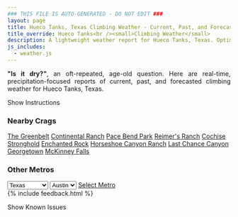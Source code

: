```yaml
---
### THIS FILE IS AUTO-GENERATED - DO NOT EDIT ###
layout: page
title: Hueco Tanks, Texas Climbing Weather - Current, Past, and Forecasted Report
title_override: Hueco Tanks<br /><small>Climbing Weather</small>
description: A lightweight weather report for Hueco Tanks, Texas. Optimized for slow internet connections.
js_includes:
  - weather.js
---
```


<section class="measure center lh-copy f5-ns f6 ph2 mv4" style="text-align: justify;">
<strong>"Is it dry?"</strong>, an oft-repeated, age-old question. Here are real-time,
precipitation-focused reports of current, past, and forecasted climbing weather for Hueco Tanks, Texas.
</section>

<p id="settings-toggle" class="mw5 b center tc hover-light-red black-70 pointer">Show Instructions</p>
<section id="settings" class="overflow-hidden" style="display:none;">
    <div class="mv2 ph2 center">
        <div class="fn f6 tc pv2">
            <p class="measure lh-copy center"><strong>Show/hide hourly forecasts</strong> by clicking the desired day.</p>
            <hr class="mw5 p0 mv2 o-60 b0 bt b--light-red light-red bg-light-red">
            <p class="measure lh-copy center"><strong>Current and Past conditions</strong> are measured by the nearest weather station. <strong>Forecast conditions</strong> are calculated and polled separately.</p>
            <hr class="mw5 p0 mv2 o-60 b0 bt b--light-red light-red bg-light-red">
            <p class="measure lh-copy center"><strong>Having issues?</strong> Try <a id="clear-cache" class="no-underline relative fancy-link light-red hover-light-red" href="#">clearing the local cache</a>.</p>
            <hr class="mw5 p0 mv2 o-60 b0 bt b--light-red light-red bg-light-red">
            <p class="measure lh-copy center">Weather data sourced from <a class="no-underline fancy-link relative light-red" target="_blank" href="https://www.weather.gov/documentation/services-web-api">weather.gov</a>.</p>
        </div>
    </div>
</section>
<section id="weather" data-crag="hueco-tanks-texas" class="mv4-ns mv3 ph2 center"></section>
<section id="nearby" class="tc lh-copy">
  <h3>Nearby Crags</h3>
<a class="nowrap no-underline fancy-link relative light-red mh3" href="/crags/the-greenbelt-texas-weather.html">The Greenbelt</a>
<a class="nowrap no-underline fancy-link relative light-red mh3" href="/crags/continental-ranch-texas-weather.html">Continental Ranch</a>
<a class="nowrap no-underline fancy-link relative light-red mh3" href="/crags/pace-bend-park-texas-weather.html">Pace Bend Park</a>
<a class="nowrap no-underline fancy-link relative light-red mh3" href="/crags/reimers-ranch-texas-weather.html">Reimer's Ranch</a>
<a class="nowrap no-underline fancy-link relative light-red mh3" href="/crags/cochise-stronghold-arizona-weather.html">Cochise Stronghold</a>
<a class="nowrap no-underline fancy-link relative light-red mh3" href="/crags/enchanted-rock-texas-weather.html">Enchanted Rock</a>
<a class="nowrap no-underline fancy-link relative light-red mh3" href="/crags/horseshoe-canyon-ranch-arkansas-weather.html">Horseshoe Canyon Ranch</a>
<a class="nowrap no-underline fancy-link relative light-red mh3" href="/crags/last-chance-canyon-new-mexico-weather.html">Last Chance Canyon</a>
<a class="nowrap no-underline fancy-link relative light-red mh3" href="/crags/georgetown-texas-weather.html">Georgetown</a>
<a class="nowrap no-underline fancy-link relative light-red mh3" href="/crags/mckinney-falls-texas-weather.html">McKinney Falls</a>
</section>
<section id="nearby" class="tc lh-copy">
  <h3>Other Metros</h3>
  <select class="ma1 bg-near-white pa2" id="stateSel">
    <option value="Texas" selected>Texas</option>
    <option value="Washington">Washington</option>
    <option value="Colorado">Colorado</option>
    <option value="Tennessee">Tennessee</option>
    <option value="Utah">Utah</option>
    <option value="California">California</option>
  </select>
  <select class="ma1 bg-near-white pa2" id="citySel">
    <option value="Austin" selected>Austin</option>
  </select>
  <a id="selectMetro" class="f6 link dim ph3 pv2 ma1 dib white bg-light-red" href="/crags/austin-texas-weather.html">Select Metro</a>
  <script>
    var states = [];
    states["Texas"] = "Austin"
    states["Washington"] = "Seattle"
    states["Colorado"] = "Denver"
    states["Tennessee"] = "Nashville"
    states["Utah"] = "Salt Lake City"
    states["California"] = "San Francisco|Los Angeles"
  </script>
</section>
{% include feedback.html %}
<p id="issues-toggle" class="mw5 b center tc hover-light-red black-70 pointer">Show Known Issues</p>
<section id="issues" class="overflow-hidden tc f6">
</section>

<script>
  var weekly_EPZ_116_60 = {"updated":"2021-08-23T07:41:08+00:00","units":"us","forecastGenerator":"BaselineForecastGenerator","generatedAt":"2021-08-23T08:43:34+00:00","updateTime":"2021-08-23T07:41:08+00:00","validTimes":"2021-08-23T01:00:00+00:00/P8DT6H","elevation":{"value":1449.9336,"unitCode":"unit:m"},"periods":[{"number":1,"name":"Overnight","startTime":"2021-08-23T02:00:00-06:00","endTime":"2021-08-23T06:00:00-06:00","isDaytime":false,"temperature":69,"temperatureUnit":"F","temperatureTrend":null,"windSpeed":"13 mph","windDirection":"SE","icon":"https://api.weather.gov/icons/land/night/bkn?size=medium","shortForecast":"Mostly Cloudy","detailedForecast":"Mostly cloudy, with a low around 69. Southeast wind around 13 mph."},{"number":2,"name":"Monday","startTime":"2021-08-23T06:00:00-06:00","endTime":"2021-08-23T18:00:00-06:00","isDaytime":true,"temperature":92,"temperatureUnit":"F","temperatureTrend":null,"windSpeed":"8 to 12 mph","windDirection":"S","icon":"https://api.weather.gov/icons/land/day/sct?size=medium","shortForecast":"Mostly Sunny","detailedForecast":"Mostly sunny, with a high near 92. South wind 8 to 12 mph."},{"number":3,"name":"Monday Night","startTime":"2021-08-23T18:00:00-06:00","endTime":"2021-08-24T06:00:00-06:00","isDaytime":false,"temperature":70,"temperatureUnit":"F","temperatureTrend":null,"windSpeed":"12 mph","windDirection":"SE","icon":"https://api.weather.gov/icons/land/night/sct?size=medium","shortForecast":"Partly Cloudy","detailedForecast":"Partly cloudy, with a low around 70. Southeast wind around 12 mph."},{"number":4,"name":"Tuesday","startTime":"2021-08-24T06:00:00-06:00","endTime":"2021-08-24T18:00:00-06:00","isDaytime":true,"temperature":93,"temperatureUnit":"F","temperatureTrend":null,"windSpeed":"7 to 10 mph","windDirection":"SSE","icon":"https://api.weather.gov/icons/land/day/sct?size=medium","shortForecast":"Mostly Sunny","detailedForecast":"Mostly sunny, with a high near 93. South southeast wind 7 to 10 mph."},{"number":5,"name":"Tuesday Night","startTime":"2021-08-24T18:00:00-06:00","endTime":"2021-08-25T06:00:00-06:00","isDaytime":false,"temperature":69,"temperatureUnit":"F","temperatureTrend":null,"windSpeed":"8 to 13 mph","windDirection":"ESE","icon":"https://api.weather.gov/icons/land/night/sct?size=medium","shortForecast":"Partly Cloudy","detailedForecast":"Partly cloudy, with a low around 69. East southeast wind 8 to 13 mph."},{"number":6,"name":"Wednesday","startTime":"2021-08-25T06:00:00-06:00","endTime":"2021-08-25T18:00:00-06:00","isDaytime":true,"temperature":91,"temperatureUnit":"F","temperatureTrend":null,"windSpeed":"8 to 12 mph","windDirection":"SE","icon":"https://api.weather.gov/icons/land/day/few?size=medium","shortForecast":"Sunny","detailedForecast":"Sunny, with a high near 91. Southeast wind 8 to 12 mph."},{"number":7,"name":"Wednesday Night","startTime":"2021-08-25T18:00:00-06:00","endTime":"2021-08-26T06:00:00-06:00","isDaytime":false,"temperature":68,"temperatureUnit":"F","temperatureTrend":null,"windSpeed":"13 to 18 mph","windDirection":"ESE","icon":"https://api.weather.gov/icons/land/night/few?size=medium","shortForecast":"Mostly Clear","detailedForecast":"Mostly clear, with a low around 68. East southeast wind 13 to 18 mph."},{"number":8,"name":"Thursday","startTime":"2021-08-26T06:00:00-06:00","endTime":"2021-08-26T18:00:00-06:00","isDaytime":true,"temperature":90,"temperatureUnit":"F","temperatureTrend":null,"windSpeed":"13 mph","windDirection":"ESE","icon":"https://api.weather.gov/icons/land/day/few?size=medium","shortForecast":"Sunny","detailedForecast":"Sunny, with a high near 90. East southeast wind around 13 mph."},{"number":9,"name":"Thursday Night","startTime":"2021-08-26T18:00:00-06:00","endTime":"2021-08-27T06:00:00-06:00","isDaytime":false,"temperature":69,"temperatureUnit":"F","temperatureTrend":null,"windSpeed":"12 to 17 mph","windDirection":"ESE","icon":"https://api.weather.gov/icons/land/night/few?size=medium","shortForecast":"Mostly Clear","detailedForecast":"Mostly clear, with a low around 69. East southeast wind 12 to 17 mph."},{"number":10,"name":"Friday","startTime":"2021-08-27T06:00:00-06:00","endTime":"2021-08-27T18:00:00-06:00","isDaytime":true,"temperature":89,"temperatureUnit":"F","temperatureTrend":null,"windSpeed":"8 to 12 mph","windDirection":"SE","icon":"https://api.weather.gov/icons/land/day/few?size=medium","shortForecast":"Sunny","detailedForecast":"Sunny, with a high near 89."},{"number":11,"name":"Friday Night","startTime":"2021-08-27T18:00:00-06:00","endTime":"2021-08-28T06:00:00-06:00","isDaytime":false,"temperature":68,"temperatureUnit":"F","temperatureTrend":null,"windSpeed":"14 mph","windDirection":"ESE","icon":"https://api.weather.gov/icons/land/night/few?size=medium","shortForecast":"Mostly Clear","detailedForecast":"Mostly clear, with a low around 68."},{"number":12,"name":"Saturday","startTime":"2021-08-28T06:00:00-06:00","endTime":"2021-08-28T18:00:00-06:00","isDaytime":true,"temperature":88,"temperatureUnit":"F","temperatureTrend":null,"windSpeed":"8 to 12 mph","windDirection":"SE","icon":"https://api.weather.gov/icons/land/day/few?size=medium","shortForecast":"Sunny","detailedForecast":"Sunny, with a high near 88."},{"number":13,"name":"Saturday Night","startTime":"2021-08-28T18:00:00-06:00","endTime":"2021-08-29T06:00:00-06:00","isDaytime":false,"temperature":68,"temperatureUnit":"F","temperatureTrend":null,"windSpeed":"13 mph","windDirection":"ESE","icon":"https://api.weather.gov/icons/land/night/tsra_hi?size=medium","shortForecast":"Slight Chance Showers And Thunderstorms","detailedForecast":"A slight chance of showers and thunderstorms. Partly cloudy, with a low around 68."},{"number":14,"name":"Sunday","startTime":"2021-08-29T06:00:00-06:00","endTime":"2021-08-29T18:00:00-06:00","isDaytime":true,"temperature":87,"temperatureUnit":"F","temperatureTrend":null,"windSpeed":"9 to 14 mph","windDirection":"ESE","icon":"https://api.weather.gov/icons/land/day/tsra_hi?size=medium","shortForecast":"Slight Chance Showers And Thunderstorms","detailedForecast":"A slight chance of showers and thunderstorms. Mostly sunny, with a high near 87."}]}
  var hourly_EPZ_116_60 = {"@context":["https://geojson.org/geojson-ld/geojson-context.jsonld",{"@version":"1.1","wx":"https://api.weather.gov/ontology#","geo":"http://www.opengis.net/ont/geosparql#","unit":"http://codes.wmo.int/common/unit/","@vocab":"https://api.weather.gov/ontology#"}],"type":"Feature","geometry":{"type":"Polygon","coordinates":[[[-106.0565394,31.9207523],[-106.054364,31.8981566],[-106.02775960000001,31.9000002],[-106.02992990000001,31.9225961],[-106.0565394,31.9207523]]]},"properties":{"updated":"2021-08-23T07:41:08+00:00","units":"us","forecastGenerator":"HourlyForecastGenerator","generatedAt":"2021-08-23T08:43:35+00:00","updateTime":"2021-08-23T07:41:08+00:00","validTimes":"2021-08-23T01:00:00+00:00/P8DT6H","elevation":{"value":1449.9336,"unitCode":"unit:m"},"periods":[{"number":1,"name":"","startTime":"2021-08-23T02:00:00-06:00","endTime":"2021-08-23T03:00:00-06:00","isDaytime":false,"temperature":72,"temperatureUnit":"F","temperatureTrend":null,"windSpeed":"13 mph","windDirection":"ESE","icon":"https://api.weather.gov/icons/land/night/bkn?size=small","shortForecast":"Mostly Cloudy","detailedForecast":""},{"number":2,"name":"","startTime":"2021-08-23T03:00:00-06:00","endTime":"2021-08-23T04:00:00-06:00","isDaytime":false,"temperature":72,"temperatureUnit":"F","temperatureTrend":null,"windSpeed":"13 mph","windDirection":"SE","icon":"https://api.weather.gov/icons/land/night/bkn?size=small","shortForecast":"Mostly Cloudy","detailedForecast":""},{"number":3,"name":"","startTime":"2021-08-23T04:00:00-06:00","endTime":"2021-08-23T05:00:00-06:00","isDaytime":false,"temperature":71,"temperatureUnit":"F","temperatureTrend":null,"windSpeed":"13 mph","windDirection":"SSE","icon":"https://api.weather.gov/icons/land/night/bkn?size=small","shortForecast":"Mostly Cloudy","detailedForecast":""},{"number":4,"name":"","startTime":"2021-08-23T05:00:00-06:00","endTime":"2021-08-23T06:00:00-06:00","isDaytime":false,"temperature":70,"temperatureUnit":"F","temperatureTrend":null,"windSpeed":"12 mph","windDirection":"SE","icon":"https://api.weather.gov/icons/land/night/bkn?size=small","shortForecast":"Mostly Cloudy","detailedForecast":""},{"number":5,"name":"","startTime":"2021-08-23T06:00:00-06:00","endTime":"2021-08-23T07:00:00-06:00","isDaytime":true,"temperature":70,"temperatureUnit":"F","temperatureTrend":null,"windSpeed":"12 mph","windDirection":"SE","icon":"https://api.weather.gov/icons/land/day/bkn?size=small","shortForecast":"Partly Sunny","detailedForecast":""},{"number":6,"name":"","startTime":"2021-08-23T07:00:00-06:00","endTime":"2021-08-23T08:00:00-06:00","isDaytime":true,"temperature":69,"temperatureUnit":"F","temperatureTrend":null,"windSpeed":"12 mph","windDirection":"SSE","icon":"https://api.weather.gov/icons/land/day/sct?size=small","shortForecast":"Mostly Sunny","detailedForecast":""},{"number":7,"name":"","startTime":"2021-08-23T08:00:00-06:00","endTime":"2021-08-23T09:00:00-06:00","isDaytime":true,"temperature":73,"temperatureUnit":"F","temperatureTrend":null,"windSpeed":"12 mph","windDirection":"SSE","icon":"https://api.weather.gov/icons/land/day/sct?size=small","shortForecast":"Mostly Sunny","detailedForecast":""},{"number":8,"name":"","startTime":"2021-08-23T09:00:00-06:00","endTime":"2021-08-23T10:00:00-06:00","isDaytime":true,"temperature":77,"temperatureUnit":"F","temperatureTrend":null,"windSpeed":"12 mph","windDirection":"S","icon":"https://api.weather.gov/icons/land/day/sct?size=small","shortForecast":"Mostly Sunny","detailedForecast":""},{"number":9,"name":"","startTime":"2021-08-23T10:00:00-06:00","endTime":"2021-08-23T11:00:00-06:00","isDaytime":true,"temperature":80,"temperatureUnit":"F","temperatureTrend":null,"windSpeed":"10 mph","windDirection":"S","icon":"https://api.weather.gov/icons/land/day/sct?size=small","shortForecast":"Mostly Sunny","detailedForecast":""},{"number":10,"name":"","startTime":"2021-08-23T11:00:00-06:00","endTime":"2021-08-23T12:00:00-06:00","isDaytime":true,"temperature":83,"temperatureUnit":"F","temperatureTrend":null,"windSpeed":"10 mph","windDirection":"S","icon":"https://api.weather.gov/icons/land/day/sct?size=small","shortForecast":"Mostly Sunny","detailedForecast":""},{"number":11,"name":"","startTime":"2021-08-23T12:00:00-06:00","endTime":"2021-08-23T13:00:00-06:00","isDaytime":true,"temperature":86,"temperatureUnit":"F","temperatureTrend":null,"windSpeed":"10 mph","windDirection":"S","icon":"https://api.weather.gov/icons/land/day/sct?size=small","shortForecast":"Mostly Sunny","detailedForecast":""},{"number":12,"name":"","startTime":"2021-08-23T13:00:00-06:00","endTime":"2021-08-23T14:00:00-06:00","isDaytime":true,"temperature":88,"temperatureUnit":"F","temperatureTrend":null,"windSpeed":"9 mph","windDirection":"SSW","icon":"https://api.weather.gov/icons/land/day/sct?size=small","shortForecast":"Mostly Sunny","detailedForecast":""},{"number":13,"name":"","startTime":"2021-08-23T14:00:00-06:00","endTime":"2021-08-23T15:00:00-06:00","isDaytime":true,"temperature":90,"temperatureUnit":"F","temperatureTrend":null,"windSpeed":"8 mph","windDirection":"SSW","icon":"https://api.weather.gov/icons/land/day/sct?size=small","shortForecast":"Mostly Sunny","detailedForecast":""},{"number":14,"name":"","startTime":"2021-08-23T15:00:00-06:00","endTime":"2021-08-23T16:00:00-06:00","isDaytime":true,"temperature":92,"temperatureUnit":"F","temperatureTrend":null,"windSpeed":"10 mph","windDirection":"SSW","icon":"https://api.weather.gov/icons/land/day/sct?size=small","shortForecast":"Mostly Sunny","detailedForecast":""},{"number":15,"name":"","startTime":"2021-08-23T16:00:00-06:00","endTime":"2021-08-23T17:00:00-06:00","isDaytime":true,"temperature":92,"temperatureUnit":"F","temperatureTrend":null,"windSpeed":"9 mph","windDirection":"SSW","icon":"https://api.weather.gov/icons/land/day/sct?size=small","shortForecast":"Mostly Sunny","detailedForecast":""},{"number":16,"name":"","startTime":"2021-08-23T17:00:00-06:00","endTime":"2021-08-23T18:00:00-06:00","isDaytime":true,"temperature":91,"temperatureUnit":"F","temperatureTrend":null,"windSpeed":"10 mph","windDirection":"SSW","icon":"https://api.weather.gov/icons/land/day/sct?size=small","shortForecast":"Mostly Sunny","detailedForecast":""},{"number":17,"name":"","startTime":"2021-08-23T18:00:00-06:00","endTime":"2021-08-23T19:00:00-06:00","isDaytime":false,"temperature":90,"temperatureUnit":"F","temperatureTrend":null,"windSpeed":"9 mph","windDirection":"SSE","icon":"https://api.weather.gov/icons/land/night/sct?size=small","shortForecast":"Partly Cloudy","detailedForecast":""},{"number":18,"name":"","startTime":"2021-08-23T19:00:00-06:00","endTime":"2021-08-23T20:00:00-06:00","isDaytime":false,"temperature":87,"temperatureUnit":"F","temperatureTrend":null,"windSpeed":"9 mph","windDirection":"SSE","icon":"https://api.weather.gov/icons/land/night/sct?size=small","shortForecast":"Partly Cloudy","detailedForecast":""},{"number":19,"name":"","startTime":"2021-08-23T20:00:00-06:00","endTime":"2021-08-23T21:00:00-06:00","isDaytime":false,"temperature":84,"temperatureUnit":"F","temperatureTrend":null,"windSpeed":"10 mph","windDirection":"SE","icon":"https://api.weather.gov/icons/land/night/sct?size=small","shortForecast":"Partly Cloudy","detailedForecast":""},{"number":20,"name":"","startTime":"2021-08-23T21:00:00-06:00","endTime":"2021-08-23T22:00:00-06:00","isDaytime":false,"temperature":82,"temperatureUnit":"F","temperatureTrend":null,"windSpeed":"10 mph","windDirection":"SE","icon":"https://api.weather.gov/icons/land/night/sct?size=small","shortForecast":"Partly Cloudy","detailedForecast":""},{"number":21,"name":"","startTime":"2021-08-23T22:00:00-06:00","endTime":"2021-08-23T23:00:00-06:00","isDaytime":false,"temperature":81,"temperatureUnit":"F","temperatureTrend":null,"windSpeed":"12 mph","windDirection":"SE","icon":"https://api.weather.gov/icons/land/night/sct?size=small","shortForecast":"Partly Cloudy","detailedForecast":""},{"number":22,"name":"","startTime":"2021-08-23T23:00:00-06:00","endTime":"2021-08-24T00:00:00-06:00","isDaytime":false,"temperature":79,"temperatureUnit":"F","temperatureTrend":null,"windSpeed":"12 mph","windDirection":"SE","icon":"https://api.weather.gov/icons/land/night/sct?size=small","shortForecast":"Partly Cloudy","detailedForecast":""},{"number":23,"name":"","startTime":"2021-08-24T00:00:00-06:00","endTime":"2021-08-24T01:00:00-06:00","isDaytime":false,"temperature":78,"temperatureUnit":"F","temperatureTrend":null,"windSpeed":"12 mph","windDirection":"SE","icon":"https://api.weather.gov/icons/land/night/sct?size=small","shortForecast":"Partly Cloudy","detailedForecast":""},{"number":24,"name":"","startTime":"2021-08-24T01:00:00-06:00","endTime":"2021-08-24T02:00:00-06:00","isDaytime":false,"temperature":74,"temperatureUnit":"F","temperatureTrend":null,"windSpeed":"12 mph","windDirection":"SE","icon":"https://api.weather.gov/icons/land/night/sct?size=small","shortForecast":"Partly Cloudy","detailedForecast":""},{"number":25,"name":"","startTime":"2021-08-24T02:00:00-06:00","endTime":"2021-08-24T03:00:00-06:00","isDaytime":false,"temperature":73,"temperatureUnit":"F","temperatureTrend":null,"windSpeed":"12 mph","windDirection":"SE","icon":"https://api.weather.gov/icons/land/night/sct?size=small","shortForecast":"Partly Cloudy","detailedForecast":""},{"number":26,"name":"","startTime":"2021-08-24T03:00:00-06:00","endTime":"2021-08-24T04:00:00-06:00","isDaytime":false,"temperature":73,"temperatureUnit":"F","temperatureTrend":null,"windSpeed":"12 mph","windDirection":"SE","icon":"https://api.weather.gov/icons/land/night/sct?size=small","shortForecast":"Partly Cloudy","detailedForecast":""},{"number":27,"name":"","startTime":"2021-08-24T04:00:00-06:00","endTime":"2021-08-24T05:00:00-06:00","isDaytime":false,"temperature":72,"temperatureUnit":"F","temperatureTrend":null,"windSpeed":"12 mph","windDirection":"SE","icon":"https://api.weather.gov/icons/land/night/sct?size=small","shortForecast":"Partly Cloudy","detailedForecast":""},{"number":28,"name":"","startTime":"2021-08-24T05:00:00-06:00","endTime":"2021-08-24T06:00:00-06:00","isDaytime":false,"temperature":71,"temperatureUnit":"F","temperatureTrend":null,"windSpeed":"10 mph","windDirection":"SE","icon":"https://api.weather.gov/icons/land/night/sct?size=small","shortForecast":"Partly Cloudy","detailedForecast":""},{"number":29,"name":"","startTime":"2021-08-24T06:00:00-06:00","endTime":"2021-08-24T07:00:00-06:00","isDaytime":true,"temperature":71,"temperatureUnit":"F","temperatureTrend":null,"windSpeed":"10 mph","windDirection":"SE","icon":"https://api.weather.gov/icons/land/day/sct?size=small","shortForecast":"Mostly Sunny","detailedForecast":""},{"number":30,"name":"","startTime":"2021-08-24T07:00:00-06:00","endTime":"2021-08-24T08:00:00-06:00","isDaytime":true,"temperature":70,"temperatureUnit":"F","temperatureTrend":null,"windSpeed":"10 mph","windDirection":"SE","icon":"https://api.weather.gov/icons/land/day/sct?size=small","shortForecast":"Mostly Sunny","detailedForecast":""},{"number":31,"name":"","startTime":"2021-08-24T08:00:00-06:00","endTime":"2021-08-24T09:00:00-06:00","isDaytime":true,"temperature":74,"temperatureUnit":"F","temperatureTrend":null,"windSpeed":"9 mph","windDirection":"SSE","icon":"https://api.weather.gov/icons/land/day/sct?size=small","shortForecast":"Mostly Sunny","detailedForecast":""},{"number":32,"name":"","startTime":"2021-08-24T09:00:00-06:00","endTime":"2021-08-24T10:00:00-06:00","isDaytime":true,"temperature":78,"temperatureUnit":"F","temperatureTrend":null,"windSpeed":"8 mph","windDirection":"SSE","icon":"https://api.weather.gov/icons/land/day/sct?size=small","shortForecast":"Mostly Sunny","detailedForecast":""},{"number":33,"name":"","startTime":"2021-08-24T10:00:00-06:00","endTime":"2021-08-24T11:00:00-06:00","isDaytime":true,"temperature":81,"temperatureUnit":"F","temperatureTrend":null,"windSpeed":"7 mph","windDirection":"S","icon":"https://api.weather.gov/icons/land/day/sct?size=small","shortForecast":"Mostly Sunny","detailedForecast":""},{"number":34,"name":"","startTime":"2021-08-24T11:00:00-06:00","endTime":"2021-08-24T12:00:00-06:00","isDaytime":true,"temperature":84,"temperatureUnit":"F","temperatureTrend":null,"windSpeed":"7 mph","windDirection":"SSW","icon":"https://api.weather.gov/icons/land/day/sct?size=small","shortForecast":"Mostly Sunny","detailedForecast":""},{"number":35,"name":"","startTime":"2021-08-24T12:00:00-06:00","endTime":"2021-08-24T13:00:00-06:00","isDaytime":true,"temperature":87,"temperatureUnit":"F","temperatureTrend":null,"windSpeed":"7 mph","windDirection":"SSW","icon":"https://api.weather.gov/icons/land/day/sct?size=small","shortForecast":"Mostly Sunny","detailedForecast":""},{"number":36,"name":"","startTime":"2021-08-24T13:00:00-06:00","endTime":"2021-08-24T14:00:00-06:00","isDaytime":true,"temperature":89,"temperatureUnit":"F","temperatureTrend":null,"windSpeed":"7 mph","windDirection":"SSW","icon":"https://api.weather.gov/icons/land/day/sct?size=small","shortForecast":"Mostly Sunny","detailedForecast":""},{"number":37,"name":"","startTime":"2021-08-24T14:00:00-06:00","endTime":"2021-08-24T15:00:00-06:00","isDaytime":true,"temperature":91,"temperatureUnit":"F","temperatureTrend":null,"windSpeed":"7 mph","windDirection":"S","icon":"https://api.weather.gov/icons/land/day/sct?size=small","shortForecast":"Mostly Sunny","detailedForecast":""},{"number":38,"name":"","startTime":"2021-08-24T15:00:00-06:00","endTime":"2021-08-24T16:00:00-06:00","isDaytime":true,"temperature":93,"temperatureUnit":"F","temperatureTrend":null,"windSpeed":"7 mph","windDirection":"SSE","icon":"https://api.weather.gov/icons/land/day/sct?size=small","shortForecast":"Mostly Sunny","detailedForecast":""},{"number":39,"name":"","startTime":"2021-08-24T16:00:00-06:00","endTime":"2021-08-24T17:00:00-06:00","isDaytime":true,"temperature":93,"temperatureUnit":"F","temperatureTrend":null,"windSpeed":"7 mph","windDirection":"SE","icon":"https://api.weather.gov/icons/land/day/sct?size=small","shortForecast":"Mostly Sunny","detailedForecast":""},{"number":40,"name":"","startTime":"2021-08-24T17:00:00-06:00","endTime":"2021-08-24T18:00:00-06:00","isDaytime":true,"temperature":92,"temperatureUnit":"F","temperatureTrend":null,"windSpeed":"8 mph","windDirection":"SE","icon":"https://api.weather.gov/icons/land/day/sct?size=small","shortForecast":"Mostly Sunny","detailedForecast":""},{"number":41,"name":"","startTime":"2021-08-24T18:00:00-06:00","endTime":"2021-08-24T19:00:00-06:00","isDaytime":false,"temperature":91,"temperatureUnit":"F","temperatureTrend":null,"windSpeed":"8 mph","windDirection":"ESE","icon":"https://api.weather.gov/icons/land/night/sct?size=small","shortForecast":"Partly Cloudy","detailedForecast":""},{"number":42,"name":"","startTime":"2021-08-24T19:00:00-06:00","endTime":"2021-08-24T20:00:00-06:00","isDaytime":false,"temperature":88,"temperatureUnit":"F","temperatureTrend":null,"windSpeed":"8 mph","windDirection":"ESE","icon":"https://api.weather.gov/icons/land/night/sct?size=small","shortForecast":"Partly Cloudy","detailedForecast":""},{"number":43,"name":"","startTime":"2021-08-24T20:00:00-06:00","endTime":"2021-08-24T21:00:00-06:00","isDaytime":false,"temperature":85,"temperatureUnit":"F","temperatureTrend":null,"windSpeed":"8 mph","windDirection":"ESE","icon":"https://api.weather.gov/icons/land/night/sct?size=small","shortForecast":"Partly Cloudy","detailedForecast":""},{"number":44,"name":"","startTime":"2021-08-24T21:00:00-06:00","endTime":"2021-08-24T22:00:00-06:00","isDaytime":false,"temperature":82,"temperatureUnit":"F","temperatureTrend":null,"windSpeed":"8 mph","windDirection":"ESE","icon":"https://api.weather.gov/icons/land/night/sct?size=small","shortForecast":"Partly Cloudy","detailedForecast":""},{"number":45,"name":"","startTime":"2021-08-24T22:00:00-06:00","endTime":"2021-08-24T23:00:00-06:00","isDaytime":false,"temperature":81,"temperatureUnit":"F","temperatureTrend":null,"windSpeed":"9 mph","windDirection":"ESE","icon":"https://api.weather.gov/icons/land/night/sct?size=small","shortForecast":"Partly Cloudy","detailedForecast":""},{"number":46,"name":"","startTime":"2021-08-24T23:00:00-06:00","endTime":"2021-08-25T00:00:00-06:00","isDaytime":false,"temperature":79,"temperatureUnit":"F","temperatureTrend":null,"windSpeed":"12 mph","windDirection":"ESE","icon":"https://api.weather.gov/icons/land/night/sct?size=small","shortForecast":"Partly Cloudy","detailedForecast":""},{"number":47,"name":"","startTime":"2021-08-25T00:00:00-06:00","endTime":"2021-08-25T01:00:00-06:00","isDaytime":false,"temperature":78,"temperatureUnit":"F","temperatureTrend":null,"windSpeed":"13 mph","windDirection":"ESE","icon":"https://api.weather.gov/icons/land/night/few?size=small","shortForecast":"Mostly Clear","detailedForecast":""},{"number":48,"name":"","startTime":"2021-08-25T01:00:00-06:00","endTime":"2021-08-25T02:00:00-06:00","isDaytime":false,"temperature":74,"temperatureUnit":"F","temperatureTrend":null,"windSpeed":"13 mph","windDirection":"ESE","icon":"https://api.weather.gov/icons/land/night/few?size=small","shortForecast":"Mostly Clear","detailedForecast":""},{"number":49,"name":"","startTime":"2021-08-25T02:00:00-06:00","endTime":"2021-08-25T03:00:00-06:00","isDaytime":false,"temperature":73,"temperatureUnit":"F","temperatureTrend":null,"windSpeed":"12 mph","windDirection":"ESE","icon":"https://api.weather.gov/icons/land/night/few?size=small","shortForecast":"Mostly Clear","detailedForecast":""},{"number":50,"name":"","startTime":"2021-08-25T03:00:00-06:00","endTime":"2021-08-25T04:00:00-06:00","isDaytime":false,"temperature":72,"temperatureUnit":"F","temperatureTrend":null,"windSpeed":"10 mph","windDirection":"ESE","icon":"https://api.weather.gov/icons/land/night/sct?size=small","shortForecast":"Partly Cloudy","detailedForecast":""},{"number":51,"name":"","startTime":"2021-08-25T04:00:00-06:00","endTime":"2021-08-25T05:00:00-06:00","isDaytime":false,"temperature":71,"temperatureUnit":"F","temperatureTrend":null,"windSpeed":"10 mph","windDirection":"ESE","icon":"https://api.weather.gov/icons/land/night/sct?size=small","shortForecast":"Partly Cloudy","detailedForecast":""},{"number":52,"name":"","startTime":"2021-08-25T05:00:00-06:00","endTime":"2021-08-25T06:00:00-06:00","isDaytime":false,"temperature":70,"temperatureUnit":"F","temperatureTrend":null,"windSpeed":"9 mph","windDirection":"ESE","icon":"https://api.weather.gov/icons/land/night/sct?size=small","shortForecast":"Partly Cloudy","detailedForecast":""},{"number":53,"name":"","startTime":"2021-08-25T06:00:00-06:00","endTime":"2021-08-25T07:00:00-06:00","isDaytime":true,"temperature":70,"temperatureUnit":"F","temperatureTrend":null,"windSpeed":"9 mph","windDirection":"ESE","icon":"https://api.weather.gov/icons/land/day/sct?size=small","shortForecast":"Mostly Sunny","detailedForecast":""},{"number":54,"name":"","startTime":"2021-08-25T07:00:00-06:00","endTime":"2021-08-25T08:00:00-06:00","isDaytime":true,"temperature":69,"temperatureUnit":"F","temperatureTrend":null,"windSpeed":"9 mph","windDirection":"ESE","icon":"https://api.weather.gov/icons/land/day/sct?size=small","shortForecast":"Mostly Sunny","detailedForecast":""},{"number":55,"name":"","startTime":"2021-08-25T08:00:00-06:00","endTime":"2021-08-25T09:00:00-06:00","isDaytime":true,"temperature":73,"temperatureUnit":"F","temperatureTrend":null,"windSpeed":"8 mph","windDirection":"SE","icon":"https://api.weather.gov/icons/land/day/sct?size=small","shortForecast":"Mostly Sunny","detailedForecast":""},{"number":56,"name":"","startTime":"2021-08-25T09:00:00-06:00","endTime":"2021-08-25T10:00:00-06:00","isDaytime":true,"temperature":76,"temperatureUnit":"F","temperatureTrend":null,"windSpeed":"8 mph","windDirection":"SE","icon":"https://api.weather.gov/icons/land/day/sct?size=small","shortForecast":"Mostly Sunny","detailedForecast":""},{"number":57,"name":"","startTime":"2021-08-25T10:00:00-06:00","endTime":"2021-08-25T11:00:00-06:00","isDaytime":true,"temperature":79,"temperatureUnit":"F","temperatureTrend":null,"windSpeed":"8 mph","windDirection":"SE","icon":"https://api.weather.gov/icons/land/day/sct?size=small","shortForecast":"Mostly Sunny","detailedForecast":""},{"number":58,"name":"","startTime":"2021-08-25T11:00:00-06:00","endTime":"2021-08-25T12:00:00-06:00","isDaytime":true,"temperature":83,"temperatureUnit":"F","temperatureTrend":null,"windSpeed":"8 mph","windDirection":"SE","icon":"https://api.weather.gov/icons/land/day/sct?size=small","shortForecast":"Mostly Sunny","detailedForecast":""},{"number":59,"name":"","startTime":"2021-08-25T12:00:00-06:00","endTime":"2021-08-25T13:00:00-06:00","isDaytime":true,"temperature":86,"temperatureUnit":"F","temperatureTrend":null,"windSpeed":"8 mph","windDirection":"SE","icon":"https://api.weather.gov/icons/land/day/sct?size=small","shortForecast":"Mostly Sunny","detailedForecast":""},{"number":60,"name":"","startTime":"2021-08-25T13:00:00-06:00","endTime":"2021-08-25T14:00:00-06:00","isDaytime":true,"temperature":88,"temperatureUnit":"F","temperatureTrend":null,"windSpeed":"9 mph","windDirection":"SE","icon":"https://api.weather.gov/icons/land/day/sct?size=small","shortForecast":"Mostly Sunny","detailedForecast":""},{"number":61,"name":"","startTime":"2021-08-25T14:00:00-06:00","endTime":"2021-08-25T15:00:00-06:00","isDaytime":true,"temperature":89,"temperatureUnit":"F","temperatureTrend":null,"windSpeed":"9 mph","windDirection":"ESE","icon":"https://api.weather.gov/icons/land/day/few?size=small","shortForecast":"Sunny","detailedForecast":""},{"number":62,"name":"","startTime":"2021-08-25T15:00:00-06:00","endTime":"2021-08-25T16:00:00-06:00","isDaytime":true,"temperature":91,"temperatureUnit":"F","temperatureTrend":null,"windSpeed":"10 mph","windDirection":"ESE","icon":"https://api.weather.gov/icons/land/day/few?size=small","shortForecast":"Sunny","detailedForecast":""},{"number":63,"name":"","startTime":"2021-08-25T16:00:00-06:00","endTime":"2021-08-25T17:00:00-06:00","isDaytime":true,"temperature":91,"temperatureUnit":"F","temperatureTrend":null,"windSpeed":"12 mph","windDirection":"ESE","icon":"https://api.weather.gov/icons/land/day/few?size=small","shortForecast":"Sunny","detailedForecast":""},{"number":64,"name":"","startTime":"2021-08-25T17:00:00-06:00","endTime":"2021-08-25T18:00:00-06:00","isDaytime":true,"temperature":90,"temperatureUnit":"F","temperatureTrend":null,"windSpeed":"12 mph","windDirection":"ESE","icon":"https://api.weather.gov/icons/land/day/few?size=small","shortForecast":"Sunny","detailedForecast":""},{"number":65,"name":"","startTime":"2021-08-25T18:00:00-06:00","endTime":"2021-08-25T19:00:00-06:00","isDaytime":false,"temperature":89,"temperatureUnit":"F","temperatureTrend":null,"windSpeed":"13 mph","windDirection":"ESE","icon":"https://api.weather.gov/icons/land/night/few?size=small","shortForecast":"Mostly Clear","detailedForecast":""},{"number":66,"name":"","startTime":"2021-08-25T19:00:00-06:00","endTime":"2021-08-25T20:00:00-06:00","isDaytime":false,"temperature":86,"temperatureUnit":"F","temperatureTrend":null,"windSpeed":"14 mph","windDirection":"ESE","icon":"https://api.weather.gov/icons/land/night/few?size=small","shortForecast":"Mostly Clear","detailedForecast":""},{"number":67,"name":"","startTime":"2021-08-25T20:00:00-06:00","endTime":"2021-08-25T21:00:00-06:00","isDaytime":false,"temperature":83,"temperatureUnit":"F","temperatureTrend":null,"windSpeed":"15 mph","windDirection":"ESE","icon":"https://api.weather.gov/icons/land/night/few?size=small","shortForecast":"Mostly Clear","detailedForecast":""},{"number":68,"name":"","startTime":"2021-08-25T21:00:00-06:00","endTime":"2021-08-25T22:00:00-06:00","isDaytime":false,"temperature":81,"temperatureUnit":"F","temperatureTrend":null,"windSpeed":"16 mph","windDirection":"ESE","icon":"https://api.weather.gov/icons/land/night/few?size=small","shortForecast":"Mostly Clear","detailedForecast":""},{"number":69,"name":"","startTime":"2021-08-25T22:00:00-06:00","endTime":"2021-08-25T23:00:00-06:00","isDaytime":false,"temperature":79,"temperatureUnit":"F","temperatureTrend":null,"windSpeed":"17 mph","windDirection":"ESE","icon":"https://api.weather.gov/icons/land/night/few?size=small","shortForecast":"Mostly Clear","detailedForecast":""},{"number":70,"name":"","startTime":"2021-08-25T23:00:00-06:00","endTime":"2021-08-26T00:00:00-06:00","isDaytime":false,"temperature":78,"temperatureUnit":"F","temperatureTrend":null,"windSpeed":"18 mph","windDirection":"E","icon":"https://api.weather.gov/icons/land/night/few?size=small","shortForecast":"Mostly Clear","detailedForecast":""},{"number":71,"name":"","startTime":"2021-08-26T00:00:00-06:00","endTime":"2021-08-26T01:00:00-06:00","isDaytime":false,"temperature":76,"temperatureUnit":"F","temperatureTrend":null,"windSpeed":"18 mph","windDirection":"E","icon":"https://api.weather.gov/icons/land/night/few?size=small","shortForecast":"Mostly Clear","detailedForecast":""},{"number":72,"name":"","startTime":"2021-08-26T01:00:00-06:00","endTime":"2021-08-26T02:00:00-06:00","isDaytime":false,"temperature":72,"temperatureUnit":"F","temperatureTrend":null,"windSpeed":"18 mph","windDirection":"E","icon":"https://api.weather.gov/icons/land/night/few?size=small","shortForecast":"Mostly Clear","detailedForecast":""},{"number":73,"name":"","startTime":"2021-08-26T02:00:00-06:00","endTime":"2021-08-26T03:00:00-06:00","isDaytime":false,"temperature":71,"temperatureUnit":"F","temperatureTrend":null,"windSpeed":"17 mph","windDirection":"E","icon":"https://api.weather.gov/icons/land/night/few?size=small","shortForecast":"Mostly Clear","detailedForecast":""},{"number":74,"name":"","startTime":"2021-08-26T03:00:00-06:00","endTime":"2021-08-26T04:00:00-06:00","isDaytime":false,"temperature":71,"temperatureUnit":"F","temperatureTrend":null,"windSpeed":"16 mph","windDirection":"E","icon":"https://api.weather.gov/icons/land/night/few?size=small","shortForecast":"Mostly Clear","detailedForecast":""},{"number":75,"name":"","startTime":"2021-08-26T04:00:00-06:00","endTime":"2021-08-26T05:00:00-06:00","isDaytime":false,"temperature":70,"temperatureUnit":"F","temperatureTrend":null,"windSpeed":"15 mph","windDirection":"E","icon":"https://api.weather.gov/icons/land/night/few?size=small","shortForecast":"Mostly Clear","detailedForecast":""},{"number":76,"name":"","startTime":"2021-08-26T05:00:00-06:00","endTime":"2021-08-26T06:00:00-06:00","isDaytime":false,"temperature":69,"temperatureUnit":"F","temperatureTrend":null,"windSpeed":"14 mph","windDirection":"ESE","icon":"https://api.weather.gov/icons/land/night/few?size=small","shortForecast":"Mostly Clear","detailedForecast":""},{"number":77,"name":"","startTime":"2021-08-26T06:00:00-06:00","endTime":"2021-08-26T07:00:00-06:00","isDaytime":true,"temperature":69,"temperatureUnit":"F","temperatureTrend":null,"windSpeed":"13 mph","windDirection":"ESE","icon":"https://api.weather.gov/icons/land/day/few?size=small","shortForecast":"Sunny","detailedForecast":""},{"number":78,"name":"","startTime":"2021-08-26T07:00:00-06:00","endTime":"2021-08-26T08:00:00-06:00","isDaytime":true,"temperature":68,"temperatureUnit":"F","temperatureTrend":null,"windSpeed":"13 mph","windDirection":"ESE","icon":"https://api.weather.gov/icons/land/day/few?size=small","shortForecast":"Sunny","detailedForecast":""},{"number":79,"name":"","startTime":"2021-08-26T08:00:00-06:00","endTime":"2021-08-26T09:00:00-06:00","isDaytime":true,"temperature":72,"temperatureUnit":"F","temperatureTrend":null,"windSpeed":"13 mph","windDirection":"ESE","icon":"https://api.weather.gov/icons/land/day/few?size=small","shortForecast":"Sunny","detailedForecast":""},{"number":80,"name":"","startTime":"2021-08-26T09:00:00-06:00","endTime":"2021-08-26T10:00:00-06:00","isDaytime":true,"temperature":75,"temperatureUnit":"F","temperatureTrend":null,"windSpeed":"13 mph","windDirection":"ESE","icon":"https://api.weather.gov/icons/land/day/few?size=small","shortForecast":"Sunny","detailedForecast":""},{"number":81,"name":"","startTime":"2021-08-26T10:00:00-06:00","endTime":"2021-08-26T11:00:00-06:00","isDaytime":true,"temperature":78,"temperatureUnit":"F","temperatureTrend":null,"windSpeed":"12 mph","windDirection":"ESE","icon":"https://api.weather.gov/icons/land/day/few?size=small","shortForecast":"Sunny","detailedForecast":""},{"number":82,"name":"","startTime":"2021-08-26T11:00:00-06:00","endTime":"2021-08-26T12:00:00-06:00","isDaytime":true,"temperature":82,"temperatureUnit":"F","temperatureTrend":null,"windSpeed":"12 mph","windDirection":"SE","icon":"https://api.weather.gov/icons/land/day/few?size=small","shortForecast":"Sunny","detailedForecast":""},{"number":83,"name":"","startTime":"2021-08-26T12:00:00-06:00","endTime":"2021-08-26T13:00:00-06:00","isDaytime":true,"temperature":85,"temperatureUnit":"F","temperatureTrend":null,"windSpeed":"10 mph","windDirection":"SE","icon":"https://api.weather.gov/icons/land/day/few?size=small","shortForecast":"Sunny","detailedForecast":""},{"number":84,"name":"","startTime":"2021-08-26T13:00:00-06:00","endTime":"2021-08-26T14:00:00-06:00","isDaytime":true,"temperature":87,"temperatureUnit":"F","temperatureTrend":null,"windSpeed":"10 mph","windDirection":"SE","icon":"https://api.weather.gov/icons/land/day/few?size=small","shortForecast":"Sunny","detailedForecast":""},{"number":85,"name":"","startTime":"2021-08-26T14:00:00-06:00","endTime":"2021-08-26T15:00:00-06:00","isDaytime":true,"temperature":88,"temperatureUnit":"F","temperatureTrend":null,"windSpeed":"12 mph","windDirection":"ESE","icon":"https://api.weather.gov/icons/land/day/few?size=small","shortForecast":"Sunny","detailedForecast":""},{"number":86,"name":"","startTime":"2021-08-26T15:00:00-06:00","endTime":"2021-08-26T16:00:00-06:00","isDaytime":true,"temperature":90,"temperatureUnit":"F","temperatureTrend":null,"windSpeed":"12 mph","windDirection":"ESE","icon":"https://api.weather.gov/icons/land/day/few?size=small","shortForecast":"Sunny","detailedForecast":""},{"number":87,"name":"","startTime":"2021-08-26T16:00:00-06:00","endTime":"2021-08-26T17:00:00-06:00","isDaytime":true,"temperature":90,"temperatureUnit":"F","temperatureTrend":null,"windSpeed":"12 mph","windDirection":"ESE","icon":"https://api.weather.gov/icons/land/day/few?size=small","shortForecast":"Sunny","detailedForecast":""},{"number":88,"name":"","startTime":"2021-08-26T17:00:00-06:00","endTime":"2021-08-26T18:00:00-06:00","isDaytime":true,"temperature":89,"temperatureUnit":"F","temperatureTrend":null,"windSpeed":"13 mph","windDirection":"ESE","icon":"https://api.weather.gov/icons/land/day/few?size=small","shortForecast":"Sunny","detailedForecast":""},{"number":89,"name":"","startTime":"2021-08-26T18:00:00-06:00","endTime":"2021-08-26T19:00:00-06:00","isDaytime":false,"temperature":88,"temperatureUnit":"F","temperatureTrend":null,"windSpeed":"13 mph","windDirection":"ESE","icon":"https://api.weather.gov/icons/land/night/few?size=small","shortForecast":"Mostly Clear","detailedForecast":""},{"number":90,"name":"","startTime":"2021-08-26T19:00:00-06:00","endTime":"2021-08-26T20:00:00-06:00","isDaytime":false,"temperature":85,"temperatureUnit":"F","temperatureTrend":null,"windSpeed":"13 mph","windDirection":"ESE","icon":"https://api.weather.gov/icons/land/night/few?size=small","shortForecast":"Mostly Clear","detailedForecast":""},{"number":91,"name":"","startTime":"2021-08-26T20:00:00-06:00","endTime":"2021-08-26T21:00:00-06:00","isDaytime":false,"temperature":83,"temperatureUnit":"F","temperatureTrend":null,"windSpeed":"13 mph","windDirection":"E","icon":"https://api.weather.gov/icons/land/night/few?size=small","shortForecast":"Mostly Clear","detailedForecast":""},{"number":92,"name":"","startTime":"2021-08-26T21:00:00-06:00","endTime":"2021-08-26T22:00:00-06:00","isDaytime":false,"temperature":81,"temperatureUnit":"F","temperatureTrend":null,"windSpeed":"13 mph","windDirection":"E","icon":"https://api.weather.gov/icons/land/night/few?size=small","shortForecast":"Mostly Clear","detailedForecast":""},{"number":93,"name":"","startTime":"2021-08-26T22:00:00-06:00","endTime":"2021-08-26T23:00:00-06:00","isDaytime":false,"temperature":79,"temperatureUnit":"F","temperatureTrend":null,"windSpeed":"14 mph","windDirection":"E","icon":"https://api.weather.gov/icons/land/night/few?size=small","shortForecast":"Mostly Clear","detailedForecast":""},{"number":94,"name":"","startTime":"2021-08-26T23:00:00-06:00","endTime":"2021-08-27T00:00:00-06:00","isDaytime":false,"temperature":78,"temperatureUnit":"F","temperatureTrend":null,"windSpeed":"16 mph","windDirection":"E","icon":"https://api.weather.gov/icons/land/night/few?size=small","shortForecast":"Mostly Clear","detailedForecast":""},{"number":95,"name":"","startTime":"2021-08-27T00:00:00-06:00","endTime":"2021-08-27T01:00:00-06:00","isDaytime":false,"temperature":76,"temperatureUnit":"F","temperatureTrend":null,"windSpeed":"17 mph","windDirection":"E","icon":"https://api.weather.gov/icons/land/night/few?size=small","shortForecast":"Mostly Clear","detailedForecast":""},{"number":96,"name":"","startTime":"2021-08-27T01:00:00-06:00","endTime":"2021-08-27T02:00:00-06:00","isDaytime":false,"temperature":73,"temperatureUnit":"F","temperatureTrend":null,"windSpeed":"16 mph","windDirection":"E","icon":"https://api.weather.gov/icons/land/night/few?size=small","shortForecast":"Mostly Clear","detailedForecast":""},{"number":97,"name":"","startTime":"2021-08-27T02:00:00-06:00","endTime":"2021-08-27T03:00:00-06:00","isDaytime":false,"temperature":72,"temperatureUnit":"F","temperatureTrend":null,"windSpeed":"15 mph","windDirection":"ESE","icon":"https://api.weather.gov/icons/land/night/few?size=small","shortForecast":"Mostly Clear","detailedForecast":""},{"number":98,"name":"","startTime":"2021-08-27T03:00:00-06:00","endTime":"2021-08-27T04:00:00-06:00","isDaytime":false,"temperature":72,"temperatureUnit":"F","temperatureTrend":null,"windSpeed":"13 mph","windDirection":"ESE","icon":"https://api.weather.gov/icons/land/night/few?size=small","shortForecast":"Mostly Clear","detailedForecast":""},{"number":99,"name":"","startTime":"2021-08-27T04:00:00-06:00","endTime":"2021-08-27T05:00:00-06:00","isDaytime":false,"temperature":71,"temperatureUnit":"F","temperatureTrend":null,"windSpeed":"12 mph","windDirection":"ESE","icon":"https://api.weather.gov/icons/land/night/few?size=small","shortForecast":"Mostly Clear","detailedForecast":""},{"number":100,"name":"","startTime":"2021-08-27T05:00:00-06:00","endTime":"2021-08-27T06:00:00-06:00","isDaytime":false,"temperature":70,"temperatureUnit":"F","temperatureTrend":null,"windSpeed":"12 mph","windDirection":"ESE","icon":"https://api.weather.gov/icons/land/night/few?size=small","shortForecast":"Mostly Clear","detailedForecast":""},{"number":101,"name":"","startTime":"2021-08-27T06:00:00-06:00","endTime":"2021-08-27T07:00:00-06:00","isDaytime":true,"temperature":70,"temperatureUnit":"F","temperatureTrend":null,"windSpeed":"12 mph","windDirection":"ESE","icon":"https://api.weather.gov/icons/land/day/sct?size=small","shortForecast":"Mostly Sunny","detailedForecast":""},{"number":102,"name":"","startTime":"2021-08-27T07:00:00-06:00","endTime":"2021-08-27T08:00:00-06:00","isDaytime":true,"temperature":69,"temperatureUnit":"F","temperatureTrend":null,"windSpeed":"12 mph","windDirection":"ESE","icon":"https://api.weather.gov/icons/land/day/sct?size=small","shortForecast":"Mostly Sunny","detailedForecast":""},{"number":103,"name":"","startTime":"2021-08-27T08:00:00-06:00","endTime":"2021-08-27T09:00:00-06:00","isDaytime":true,"temperature":73,"temperatureUnit":"F","temperatureTrend":null,"windSpeed":"10 mph","windDirection":"SE","icon":"https://api.weather.gov/icons/land/day/sct?size=small","shortForecast":"Mostly Sunny","detailedForecast":""},{"number":104,"name":"","startTime":"2021-08-27T09:00:00-06:00","endTime":"2021-08-27T10:00:00-06:00","isDaytime":true,"temperature":76,"temperatureUnit":"F","temperatureTrend":null,"windSpeed":"10 mph","windDirection":"SE","icon":"https://api.weather.gov/icons/land/day/sct?size=small","shortForecast":"Mostly Sunny","detailedForecast":""},{"number":105,"name":"","startTime":"2021-08-27T10:00:00-06:00","endTime":"2021-08-27T11:00:00-06:00","isDaytime":true,"temperature":78,"temperatureUnit":"F","temperatureTrend":null,"windSpeed":"9 mph","windDirection":"SE","icon":"https://api.weather.gov/icons/land/day/sct?size=small","shortForecast":"Mostly Sunny","detailedForecast":""},{"number":106,"name":"","startTime":"2021-08-27T11:00:00-06:00","endTime":"2021-08-27T12:00:00-06:00","isDaytime":true,"temperature":81,"temperatureUnit":"F","temperatureTrend":null,"windSpeed":"8 mph","windDirection":"SE","icon":"https://api.weather.gov/icons/land/day/sct?size=small","shortForecast":"Mostly Sunny","detailedForecast":""},{"number":107,"name":"","startTime":"2021-08-27T12:00:00-06:00","endTime":"2021-08-27T13:00:00-06:00","isDaytime":true,"temperature":84,"temperatureUnit":"F","temperatureTrend":null,"windSpeed":"8 mph","windDirection":"SE","icon":"https://api.weather.gov/icons/land/day/sct?size=small","shortForecast":"Mostly Sunny","detailedForecast":""},{"number":108,"name":"","startTime":"2021-08-27T13:00:00-06:00","endTime":"2021-08-27T14:00:00-06:00","isDaytime":true,"temperature":86,"temperatureUnit":"F","temperatureTrend":null,"windSpeed":"8 mph","windDirection":"SE","icon":"https://api.weather.gov/icons/land/day/few?size=small","shortForecast":"Sunny","detailedForecast":""},{"number":109,"name":"","startTime":"2021-08-27T14:00:00-06:00","endTime":"2021-08-27T15:00:00-06:00","isDaytime":true,"temperature":87,"temperatureUnit":"F","temperatureTrend":null,"windSpeed":"9 mph","windDirection":"SE","icon":"https://api.weather.gov/icons/land/day/few?size=small","shortForecast":"Sunny","detailedForecast":""},{"number":110,"name":"","startTime":"2021-08-27T15:00:00-06:00","endTime":"2021-08-27T16:00:00-06:00","isDaytime":true,"temperature":89,"temperatureUnit":"F","temperatureTrend":null,"windSpeed":"10 mph","windDirection":"SE","icon":"https://api.weather.gov/icons/land/day/few?size=small","shortForecast":"Sunny","detailedForecast":""},{"number":111,"name":"","startTime":"2021-08-27T16:00:00-06:00","endTime":"2021-08-27T17:00:00-06:00","isDaytime":true,"temperature":89,"temperatureUnit":"F","temperatureTrend":null,"windSpeed":"12 mph","windDirection":"SE","icon":"https://api.weather.gov/icons/land/day/few?size=small","shortForecast":"Sunny","detailedForecast":""},{"number":112,"name":"","startTime":"2021-08-27T17:00:00-06:00","endTime":"2021-08-27T18:00:00-06:00","isDaytime":true,"temperature":88,"temperatureUnit":"F","temperatureTrend":null,"windSpeed":"12 mph","windDirection":"ESE","icon":"https://api.weather.gov/icons/land/day/few?size=small","shortForecast":"Sunny","detailedForecast":""},{"number":113,"name":"","startTime":"2021-08-27T18:00:00-06:00","endTime":"2021-08-27T19:00:00-06:00","isDaytime":false,"temperature":87,"temperatureUnit":"F","temperatureTrend":null,"windSpeed":"13 mph","windDirection":"ESE","icon":"https://api.weather.gov/icons/land/night/few?size=small","shortForecast":"Mostly Clear","detailedForecast":""},{"number":114,"name":"","startTime":"2021-08-27T19:00:00-06:00","endTime":"2021-08-27T20:00:00-06:00","isDaytime":false,"temperature":84,"temperatureUnit":"F","temperatureTrend":null,"windSpeed":"13 mph","windDirection":"ESE","icon":"https://api.weather.gov/icons/land/night/few?size=small","shortForecast":"Mostly Clear","detailedForecast":""},{"number":115,"name":"","startTime":"2021-08-27T20:00:00-06:00","endTime":"2021-08-27T21:00:00-06:00","isDaytime":false,"temperature":82,"temperatureUnit":"F","temperatureTrend":null,"windSpeed":"13 mph","windDirection":"E","icon":"https://api.weather.gov/icons/land/night/few?size=small","shortForecast":"Mostly Clear","detailedForecast":""},{"number":116,"name":"","startTime":"2021-08-27T21:00:00-06:00","endTime":"2021-08-27T22:00:00-06:00","isDaytime":false,"temperature":80,"temperatureUnit":"F","temperatureTrend":null,"windSpeed":"13 mph","windDirection":"E","icon":"https://api.weather.gov/icons/land/night/few?size=small","shortForecast":"Mostly Clear","detailedForecast":""},{"number":117,"name":"","startTime":"2021-08-27T22:00:00-06:00","endTime":"2021-08-27T23:00:00-06:00","isDaytime":false,"temperature":78,"temperatureUnit":"F","temperatureTrend":null,"windSpeed":"13 mph","windDirection":"E","icon":"https://api.weather.gov/icons/land/night/few?size=small","shortForecast":"Mostly Clear","detailedForecast":""},{"number":118,"name":"","startTime":"2021-08-27T23:00:00-06:00","endTime":"2021-08-28T00:00:00-06:00","isDaytime":false,"temperature":77,"temperatureUnit":"F","temperatureTrend":null,"windSpeed":"14 mph","windDirection":"ESE","icon":"https://api.weather.gov/icons/land/night/few?size=small","shortForecast":"Mostly Clear","detailedForecast":""},{"number":119,"name":"","startTime":"2021-08-28T00:00:00-06:00","endTime":"2021-08-28T01:00:00-06:00","isDaytime":false,"temperature":75,"temperatureUnit":"F","temperatureTrend":null,"windSpeed":"14 mph","windDirection":"ESE","icon":"https://api.weather.gov/icons/land/night/few?size=small","shortForecast":"Mostly Clear","detailedForecast":""},{"number":120,"name":"","startTime":"2021-08-28T01:00:00-06:00","endTime":"2021-08-28T02:00:00-06:00","isDaytime":false,"temperature":72,"temperatureUnit":"F","temperatureTrend":null,"windSpeed":"14 mph","windDirection":"ESE","icon":"https://api.weather.gov/icons/land/night/few?size=small","shortForecast":"Mostly Clear","detailedForecast":""},{"number":121,"name":"","startTime":"2021-08-28T02:00:00-06:00","endTime":"2021-08-28T03:00:00-06:00","isDaytime":false,"temperature":71,"temperatureUnit":"F","temperatureTrend":null,"windSpeed":"14 mph","windDirection":"ESE","icon":"https://api.weather.gov/icons/land/night/sct?size=small","shortForecast":"Partly Cloudy","detailedForecast":""},{"number":122,"name":"","startTime":"2021-08-28T03:00:00-06:00","endTime":"2021-08-28T04:00:00-06:00","isDaytime":false,"temperature":71,"temperatureUnit":"F","temperatureTrend":null,"windSpeed":"14 mph","windDirection":"ESE","icon":"https://api.weather.gov/icons/land/night/sct?size=small","shortForecast":"Partly Cloudy","detailedForecast":""},{"number":123,"name":"","startTime":"2021-08-28T04:00:00-06:00","endTime":"2021-08-28T05:00:00-06:00","isDaytime":false,"temperature":70,"temperatureUnit":"F","temperatureTrend":null,"windSpeed":"13 mph","windDirection":"ESE","icon":"https://api.weather.gov/icons/land/night/sct?size=small","shortForecast":"Partly Cloudy","detailedForecast":""},{"number":124,"name":"","startTime":"2021-08-28T05:00:00-06:00","endTime":"2021-08-28T06:00:00-06:00","isDaytime":false,"temperature":69,"temperatureUnit":"F","temperatureTrend":null,"windSpeed":"13 mph","windDirection":"ESE","icon":"https://api.weather.gov/icons/land/night/sct?size=small","shortForecast":"Partly Cloudy","detailedForecast":""},{"number":125,"name":"","startTime":"2021-08-28T06:00:00-06:00","endTime":"2021-08-28T07:00:00-06:00","isDaytime":true,"temperature":69,"temperatureUnit":"F","temperatureTrend":null,"windSpeed":"12 mph","windDirection":"ESE","icon":"https://api.weather.gov/icons/land/day/sct?size=small","shortForecast":"Mostly Sunny","detailedForecast":""},{"number":126,"name":"","startTime":"2021-08-28T07:00:00-06:00","endTime":"2021-08-28T08:00:00-06:00","isDaytime":true,"temperature":68,"temperatureUnit":"F","temperatureTrend":null,"windSpeed":"12 mph","windDirection":"SE","icon":"https://api.weather.gov/icons/land/day/sct?size=small","shortForecast":"Mostly Sunny","detailedForecast":""},{"number":127,"name":"","startTime":"2021-08-28T08:00:00-06:00","endTime":"2021-08-28T09:00:00-06:00","isDaytime":true,"temperature":72,"temperatureUnit":"F","temperatureTrend":null,"windSpeed":"10 mph","windDirection":"SE","icon":"https://api.weather.gov/icons/land/day/few?size=small","shortForecast":"Sunny","detailedForecast":""},{"number":128,"name":"","startTime":"2021-08-28T09:00:00-06:00","endTime":"2021-08-28T10:00:00-06:00","isDaytime":true,"temperature":75,"temperatureUnit":"F","temperatureTrend":null,"windSpeed":"10 mph","windDirection":"SE","icon":"https://api.weather.gov/icons/land/day/few?size=small","shortForecast":"Sunny","detailedForecast":""},{"number":129,"name":"","startTime":"2021-08-28T10:00:00-06:00","endTime":"2021-08-28T11:00:00-06:00","isDaytime":true,"temperature":77,"temperatureUnit":"F","temperatureTrend":null,"windSpeed":"9 mph","windDirection":"SSE","icon":"https://api.weather.gov/icons/land/day/few?size=small","shortForecast":"Sunny","detailedForecast":""},{"number":130,"name":"","startTime":"2021-08-28T11:00:00-06:00","endTime":"2021-08-28T12:00:00-06:00","isDaytime":true,"temperature":80,"temperatureUnit":"F","temperatureTrend":null,"windSpeed":"8 mph","windDirection":"SSE","icon":"https://api.weather.gov/icons/land/day/few?size=small","shortForecast":"Sunny","detailedForecast":""},{"number":131,"name":"","startTime":"2021-08-28T12:00:00-06:00","endTime":"2021-08-28T13:00:00-06:00","isDaytime":true,"temperature":83,"temperatureUnit":"F","temperatureTrend":null,"windSpeed":"8 mph","windDirection":"SSE","icon":"https://api.weather.gov/icons/land/day/few?size=small","shortForecast":"Sunny","detailedForecast":""},{"number":132,"name":"","startTime":"2021-08-28T13:00:00-06:00","endTime":"2021-08-28T14:00:00-06:00","isDaytime":true,"temperature":85,"temperatureUnit":"F","temperatureTrend":null,"windSpeed":"8 mph","windDirection":"SSE","icon":"https://api.weather.gov/icons/land/day/few?size=small","shortForecast":"Sunny","detailedForecast":""},{"number":133,"name":"","startTime":"2021-08-28T14:00:00-06:00","endTime":"2021-08-28T15:00:00-06:00","isDaytime":true,"temperature":86,"temperatureUnit":"F","temperatureTrend":null,"windSpeed":"9 mph","windDirection":"SE","icon":"https://api.weather.gov/icons/land/day/few?size=small","shortForecast":"Sunny","detailedForecast":""},{"number":134,"name":"","startTime":"2021-08-28T15:00:00-06:00","endTime":"2021-08-28T16:00:00-06:00","isDaytime":true,"temperature":88,"temperatureUnit":"F","temperatureTrend":null,"windSpeed":"10 mph","windDirection":"SE","icon":"https://api.weather.gov/icons/land/day/sct?size=small","shortForecast":"Mostly Sunny","detailedForecast":""},{"number":135,"name":"","startTime":"2021-08-28T16:00:00-06:00","endTime":"2021-08-28T17:00:00-06:00","isDaytime":true,"temperature":88,"temperatureUnit":"F","temperatureTrend":null,"windSpeed":"10 mph","windDirection":"SE","icon":"https://api.weather.gov/icons/land/day/sct?size=small","shortForecast":"Mostly Sunny","detailedForecast":""},{"number":136,"name":"","startTime":"2021-08-28T17:00:00-06:00","endTime":"2021-08-28T18:00:00-06:00","isDaytime":true,"temperature":87,"temperatureUnit":"F","temperatureTrend":null,"windSpeed":"12 mph","windDirection":"ESE","icon":"https://api.weather.gov/icons/land/day/sct?size=small","shortForecast":"Mostly Sunny","detailedForecast":""},{"number":137,"name":"","startTime":"2021-08-28T18:00:00-06:00","endTime":"2021-08-28T19:00:00-06:00","isDaytime":false,"temperature":86,"temperatureUnit":"F","temperatureTrend":null,"windSpeed":"12 mph","windDirection":"ESE","icon":"https://api.weather.gov/icons/land/night/tsra_hi?size=small","shortForecast":"Slight Chance Showers And Thunderstorms","detailedForecast":""},{"number":138,"name":"","startTime":"2021-08-28T19:00:00-06:00","endTime":"2021-08-28T20:00:00-06:00","isDaytime":false,"temperature":84,"temperatureUnit":"F","temperatureTrend":null,"windSpeed":"12 mph","windDirection":"ESE","icon":"https://api.weather.gov/icons/land/night/tsra_hi?size=small","shortForecast":"Slight Chance Showers And Thunderstorms","detailedForecast":""},{"number":139,"name":"","startTime":"2021-08-28T20:00:00-06:00","endTime":"2021-08-28T21:00:00-06:00","isDaytime":false,"temperature":81,"temperatureUnit":"F","temperatureTrend":null,"windSpeed":"13 mph","windDirection":"E","icon":"https://api.weather.gov/icons/land/night/tsra_hi?size=small","shortForecast":"Slight Chance Showers And Thunderstorms","detailedForecast":""},{"number":140,"name":"","startTime":"2021-08-28T21:00:00-06:00","endTime":"2021-08-28T22:00:00-06:00","isDaytime":false,"temperature":79,"temperatureUnit":"F","temperatureTrend":null,"windSpeed":"13 mph","windDirection":"E","icon":"https://api.weather.gov/icons/land/night/tsra_hi?size=small","shortForecast":"Slight Chance Showers And Thunderstorms","detailedForecast":""},{"number":141,"name":"","startTime":"2021-08-28T22:00:00-06:00","endTime":"2021-08-28T23:00:00-06:00","isDaytime":false,"temperature":78,"temperatureUnit":"F","temperatureTrend":null,"windSpeed":"13 mph","windDirection":"E","icon":"https://api.weather.gov/icons/land/night/tsra_hi?size=small","shortForecast":"Slight Chance Showers And Thunderstorms","detailedForecast":""},{"number":142,"name":"","startTime":"2021-08-28T23:00:00-06:00","endTime":"2021-08-29T00:00:00-06:00","isDaytime":false,"temperature":76,"temperatureUnit":"F","temperatureTrend":null,"windSpeed":"13 mph","windDirection":"ESE","icon":"https://api.weather.gov/icons/land/night/tsra_hi?size=small","shortForecast":"Slight Chance Showers And Thunderstorms","detailedForecast":""},{"number":143,"name":"","startTime":"2021-08-29T00:00:00-06:00","endTime":"2021-08-29T01:00:00-06:00","isDaytime":false,"temperature":75,"temperatureUnit":"F","temperatureTrend":null,"windSpeed":"13 mph","windDirection":"ESE","icon":"https://api.weather.gov/icons/land/night/tsra_hi?size=small","shortForecast":"Slight Chance Showers And Thunderstorms","detailedForecast":""},{"number":144,"name":"","startTime":"2021-08-29T01:00:00-06:00","endTime":"2021-08-29T02:00:00-06:00","isDaytime":false,"temperature":72,"temperatureUnit":"F","temperatureTrend":null,"windSpeed":"13 mph","windDirection":"ESE","icon":"https://api.weather.gov/icons/land/night/tsra_hi?size=small","shortForecast":"Slight Chance Showers And Thunderstorms","detailedForecast":""},{"number":145,"name":"","startTime":"2021-08-29T02:00:00-06:00","endTime":"2021-08-29T03:00:00-06:00","isDaytime":false,"temperature":71,"temperatureUnit":"F","temperatureTrend":null,"windSpeed":"13 mph","windDirection":"E","icon":"https://api.weather.gov/icons/land/night/tsra_hi?size=small","shortForecast":"Slight Chance Showers And Thunderstorms","detailedForecast":""},{"number":146,"name":"","startTime":"2021-08-29T03:00:00-06:00","endTime":"2021-08-29T04:00:00-06:00","isDaytime":false,"temperature":70,"temperatureUnit":"F","temperatureTrend":null,"windSpeed":"13 mph","windDirection":"E","icon":"https://api.weather.gov/icons/land/night/tsra_hi?size=small","shortForecast":"Slight Chance Showers And Thunderstorms","detailedForecast":""},{"number":147,"name":"","startTime":"2021-08-29T04:00:00-06:00","endTime":"2021-08-29T05:00:00-06:00","isDaytime":false,"temperature":70,"temperatureUnit":"F","temperatureTrend":null,"windSpeed":"13 mph","windDirection":"E","icon":"https://api.weather.gov/icons/land/night/tsra_hi?size=small","shortForecast":"Slight Chance Showers And Thunderstorms","detailedForecast":""},{"number":148,"name":"","startTime":"2021-08-29T05:00:00-06:00","endTime":"2021-08-29T06:00:00-06:00","isDaytime":false,"temperature":69,"temperatureUnit":"F","temperatureTrend":null,"windSpeed":"12 mph","windDirection":"ESE","icon":"https://api.weather.gov/icons/land/night/tsra_hi?size=small","shortForecast":"Slight Chance Showers And Thunderstorms","detailedForecast":""},{"number":149,"name":"","startTime":"2021-08-29T06:00:00-06:00","endTime":"2021-08-29T07:00:00-06:00","isDaytime":true,"temperature":69,"temperatureUnit":"F","temperatureTrend":null,"windSpeed":"12 mph","windDirection":"ESE","icon":"https://api.weather.gov/icons/land/day/tsra_hi?size=small","shortForecast":"Slight Chance Showers And Thunderstorms","detailedForecast":""},{"number":150,"name":"","startTime":"2021-08-29T07:00:00-06:00","endTime":"2021-08-29T08:00:00-06:00","isDaytime":true,"temperature":68,"temperatureUnit":"F","temperatureTrend":null,"windSpeed":"12 mph","windDirection":"ESE","icon":"https://api.weather.gov/icons/land/day/tsra_hi?size=small","shortForecast":"Slight Chance Showers And Thunderstorms","detailedForecast":""},{"number":151,"name":"","startTime":"2021-08-29T08:00:00-06:00","endTime":"2021-08-29T09:00:00-06:00","isDaytime":true,"temperature":72,"temperatureUnit":"F","temperatureTrend":null,"windSpeed":"10 mph","windDirection":"SE","icon":"https://api.weather.gov/icons/land/day/tsra_hi?size=small","shortForecast":"Slight Chance Showers And Thunderstorms","detailedForecast":""},{"number":152,"name":"","startTime":"2021-08-29T09:00:00-06:00","endTime":"2021-08-29T10:00:00-06:00","isDaytime":true,"temperature":74,"temperatureUnit":"F","temperatureTrend":null,"windSpeed":"10 mph","windDirection":"SE","icon":"https://api.weather.gov/icons/land/day/tsra_hi?size=small","shortForecast":"Slight Chance Showers And Thunderstorms","detailedForecast":""},{"number":153,"name":"","startTime":"2021-08-29T10:00:00-06:00","endTime":"2021-08-29T11:00:00-06:00","isDaytime":true,"temperature":77,"temperatureUnit":"F","temperatureTrend":null,"windSpeed":"10 mph","windDirection":"SE","icon":"https://api.weather.gov/icons/land/day/tsra_hi?size=small","shortForecast":"Slight Chance Showers And Thunderstorms","detailedForecast":""},{"number":154,"name":"","startTime":"2021-08-29T11:00:00-06:00","endTime":"2021-08-29T12:00:00-06:00","isDaytime":true,"temperature":80,"temperatureUnit":"F","temperatureTrend":null,"windSpeed":"9 mph","windDirection":"SE","icon":"https://api.weather.gov/icons/land/day/tsra_hi?size=small","shortForecast":"Slight Chance Showers And Thunderstorms","detailedForecast":""},{"number":155,"name":"","startTime":"2021-08-29T12:00:00-06:00","endTime":"2021-08-29T13:00:00-06:00","isDaytime":true,"temperature":82,"temperatureUnit":"F","temperatureTrend":null,"windSpeed":"9 mph","windDirection":"SE","icon":"https://api.weather.gov/icons/land/day/tsra_hi?size=small","shortForecast":"Slight Chance Showers And Thunderstorms","detailedForecast":""},{"number":156,"name":"","startTime":"2021-08-29T13:00:00-06:00","endTime":"2021-08-29T14:00:00-06:00","isDaytime":true,"temperature":84,"temperatureUnit":"F","temperatureTrend":null,"windSpeed":"9 mph","windDirection":"SE","icon":"https://api.weather.gov/icons/land/day/tsra_hi?size=small","shortForecast":"Slight Chance Showers And Thunderstorms","detailedForecast":""}]}}
  var crags_config = [
  {
    "name": "Hueco Tanks",
    "note": "Reservations required.",
    "mountainProject": "https://www.mountainproject.com/area/105810691/hueco-tanks",
    "station": "KELP",
    "office": "EPZ/116,60",
    "coordinates": [
      -106.043,
      31.917
    ]
  }
]</script>
